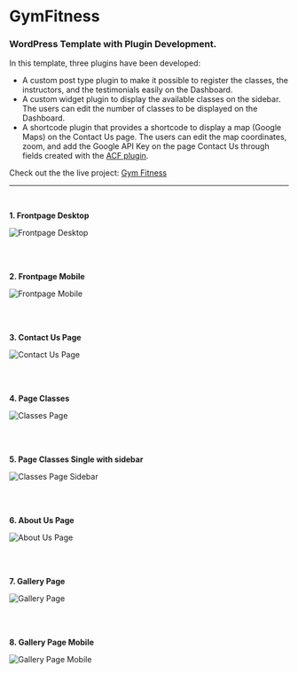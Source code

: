 # GymFitness

### WordPress Template with Plugin Development.

In this template, three plugins have been developed:

* A custom post type plugin to make it possible to register the classes, the instructors, and the testimonials easily on the Dashboard. 
* A custom widget plugin to display the available classes on the sidebar. The users can edit the number of classes to be displayed on the Dashboard.
* A shortcode plugin that provides a shortcode to display a map (Google Maps) on the Contact Us page. The users can edit the map coordinates, zoom, and add the Google API Key on the page Contact Us through fields created with the [ACF plugin](https://www.advancedcustomfields.com/blog/google-maps-api-settings/).

Check out the the live project: [Gym Fitness](https://www.marianacaldas.com/gymfitness/)

---

<br/>

**1. Frontpage Desktop**

![Frontpage Desktop](/project-images-github/frontpage-desktop.png)


<br/>
<br/>

**2. Frontpage Mobile**

![Frontpage Mobile](/project-images-github/frontpage-mobile.png)


<br/>
<br/>

**3. Contact Us Page**

![Contact Us Page](/project-images-github/contact-us.png)


<br/>
<br/>

**4. Page Classes**

![Classes Page](/project-images-github/classes.png)


<br/>
<br/>

**5. Page Classes Single with sidebar**

![Classes Page Sidebar](/project-images-github/classes-single.png)


<br/>
<br/>

**6. About Us Page**

![About Us Page](/project-images-github/about-us.png)


<br/>
<br/>

**7. Gallery Page**

![Gallery Page](/project-images-github/gallery.png)


<br/>
<br/>

**8. Gallery Page Mobile**

![Gallery Page Mobile](/project-images-github/gallery-mobile.png)

